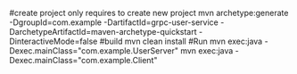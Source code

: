 #create project only requires to create new project
mvn archetype:generate -DgroupId=com.example -DartifactId=grpc-user-service -DarchetypeArtifactId=maven-archetype-quickstart -DinteractiveMode=false
#build
mvn clean install
#Run
mvn exec:java -Dexec.mainClass="com.example.UserServer"
mvn exec:java -Dexec.mainClass="com.example.Client"